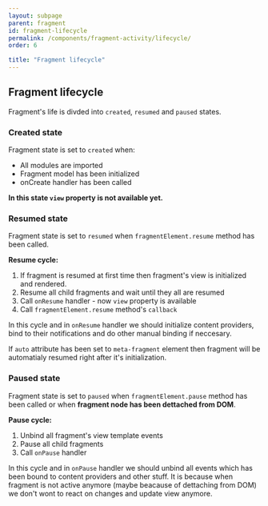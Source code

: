 ```yaml
---
layout: subpage
parent: fragment
id: fragment-lifecycle
permalink: /components/fragment-activity/lifecycle/
order: 6

title: "Fragment lifecycle"
---
```


## Fragment lifecycle

Fragment's life is divded into `created`, `resumed` and `paused` states.

### Created state
Fragment state is set to `created` when:

- All modules are imported
- Fragment model has been initialized
- onCreate handler has been called

**In this state `view` property is not available yet.**

### Resumed state
Fragment state is set to `resumed` when `fragmentElement.resume` method has been called.

**Resume cycle:**

1. If fragment is resumed at first time then fragment's view is initialized and rendered.
2. Resume all child fragments and wait until they all are resumed
3. Call `onResume` handler - now `view` property is available
4. Call `fragmentElement.resume` method's `callback`

In this cycle and in `onResume` handler we should initialize content providers, bind to their notifications and do other manual binding if neccesary.

If `auto` attribute has been set to `meta-fragment` element then fragment will be automatialy resumed right after it's initialization.

### Paused state
Fragment state is set to `paused` when `fragmentElement.pause` method has been called or when **fragment node has been dettached from DOM**.

**Pause cycle:**

1. Unbind all fragment's view template events
2. Pause all child fragments
3. Call `onPause` handler

In this cycle and in `onPause` handler we should unbind all events which has been bound to content providers and other stuff. It is because when fragment is not active anymore (maybe beacause of dettaching from DOM) we don't wont to react on changes and update view anymore.